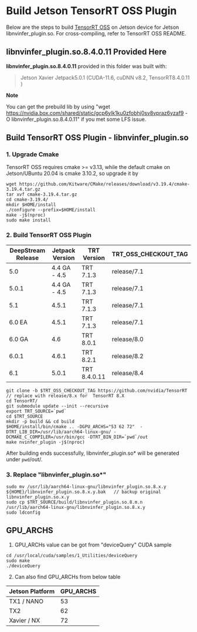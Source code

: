 # Build Jetson TensorRT OSS Plugin

Below are the steps to build [TensorRT OSS](https://github.com/NVIDIA/TensorRT) on Jetson device for Jetson libnvinfer_plugin.so. For cross-compiling, refer to TensorRT OSS README.

## libnvinfer_plugin.so.8.4.0.11 Provided Here

**libnvinfer_plugin.so.8.4.0.11** provided in this folder was built with:

> Jetson Xavier
> Jetpack5.0.1 (CUDA-11.6, cuDNN v8.2, TensorRT8.4.0.11 )

**Note**

You can get the prebuild lib by using "wget https://nvidia.box.com/shared/static/gcp6ylk1ku0zfobhj0sv8vpraz6yzaf9 -O libnvinfer_plugin.so.8.4.0.11" if you met some LFS issue.

## Build TensorRT OSS Plugin - libnvinfer_plugin.so

### 1. Upgrade Cmake

TensorRT OSS requires cmake \>= v3.13, while the default cmake on Jetson/UBuntu 20.04 is cmake 3.10.2, so upgrade it by

```
wget https://github.com/Kitware/CMake/releases/download/v3.19.4/cmake-3.19.4.tar.gz
tar xvf cmake-3.19.4.tar.gz
cd cmake-3.19.4/
mkdir $HOME/install
./configure --prefix=$HOME/install
make -j$(nproc)
sudo make install
```

### 2. Build TensorRT OSS Plugin

| DeepStream Release | Jetpack Version | TRT Version  | TRT_OSS_CHECKOUT_TAG |
| ------------------ | --------------- | ------------ | -------------------- |
| 5.0                | 4.4 GA - 4.5    | TRT 7.1.3    | release/7.1          |
| 5.0.1              | 4.4 GA - 4.5    | TRT 7.1.3    | release/7.1          |
| 5.1                | 4.5.1           | TRT 7.1.3    | release/7.1          |
| 6.0 EA             | 4.5.1           | TRT 7.1.3    | release/7.1          |
| 6.0 GA             | 4.6             | TRT 8.0.1    | release/8.0          |
| 6.0.1              | 4.6.1           | TRT 8.2.1    | release/8.2          |
| 6.1                | 5.0.1           | TRT 8.4.0.11 | release/8.4          |

```
git clone -b $TRT_OSS_CHECKOUT_TAG https://github.com/nvidia/TensorRT        // replace with release/8.x for  TensorRT 8.X
cd TensorRT/
git submodule update --init --recursive
export TRT_SOURCE=`pwd`
cd $TRT_SOURCE
mkdir -p build && cd build
$HOME/install/bin/cmake .. -DGPU_ARCHS="53 62 72"  -DTRT_LIB_DIR=/usr/lib/aarch64-linux-gnu/ -DCMAKE_C_COMPILER=/usr/bin/gcc -DTRT_BIN_DIR=`pwd`/out
make nvinfer_plugin -j$(nproc)
```

After building ends successfully, libnvinfer_plugin.so\* will be generated under `pwd`/out/.

### 3. Replace "libnvinfer_plugin.so\*"

```
sudo mv /usr/lib/aarch64-linux-gnu/libnvinfer_plugin.so.8.x.y ${HOME}/libnvinfer_plugin.so.8.x.y.bak   // backup original libnvinfer_plugin.so.x.y
sudo cp $TRT_SOURCE/build/libnvinfer_plugin.so.8.m.n  /usr/lib/aarch64-linux-gnu/libnvinfer_plugin.so.8.x.y
sudo ldconfig
```

## GPU_ARCHS

1. GPU_ARCHs value can be got from "deviceQuery" CUDA sample

```
cd /usr/local/cuda/samples/1_Utilities/deviceQuery
sudo make
./deviceQuery
```

2. Can also find GPU_ARCHs from below table

| Jetson Platform | GPU_ARCHS |
| --------------- | --------- |
| TX1 / NANO      | 53        |
| TX2             | 62        |
| Xavier / NX     | 72        |
